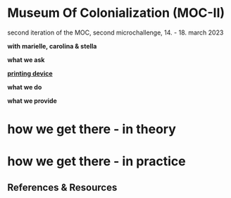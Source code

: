 # Museum Of Colonialization (MOC-II)
second iteration of the MOC, second microchallenge, 14. - 18. march 2023

**with marielle, carolina & stella**

**what we ask**

**[printing device](https://www.google.com/search?q=bricogeek+impresora+termica&source=lmns&bih=712&biw=1312&client=firefox-b-d&hl=en&sa=X&ved=2ahUKEwip7Jynq9v9AhVwpycCHcn8B5EQ_AUoAHoECAEQAA)**


**what we do** 

**what we provide** 


# how we get there - in theory

# how we get there - in practice

## References & Resources
